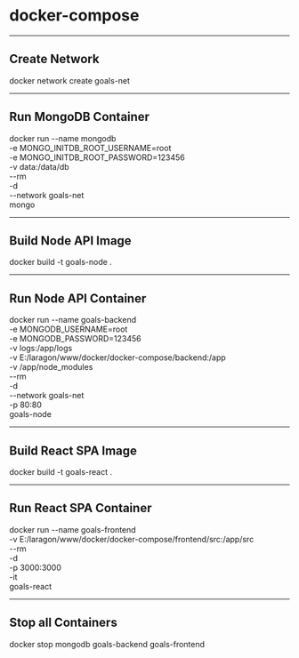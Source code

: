# docker-compose

---------------------
Create Network
---------------------

docker network create goals-net

---------------------
Run MongoDB Container
---------------------

docker run --name mongodb \
  -e MONGO_INITDB_ROOT_USERNAME=root \
  -e MONGO_INITDB_ROOT_PASSWORD=123456 \
  -v data:/data/db \
  --rm \
  -d \
  --network goals-net \
  mongo

---------------------
Build Node API Image
---------------------

docker build -t goals-node .

---------------------
Run Node API Container
---------------------

docker run --name goals-backend \
  -e MONGODB_USERNAME=root \
  -e MONGODB_PASSWORD=123456 \
  -v logs:/app/logs \
  -v E:/laragon/www/docker/docker-compose/backend:/app \
  -v /app/node_modules \
  --rm \
  -d \
  --network goals-net \
  -p 80:80 \
  goals-node

---------------------
Build React SPA Image
---------------------

docker build -t goals-react .

---------------------
Run React SPA Container
---------------------

docker run --name goals-frontend \
  -v E:/laragon/www/docker/docker-compose/frontend/src:/app/src \
  --rm \
  -d \
  -p 3000:3000 \
  -it \
  goals-react

---------------------
Stop all Containers
---------------------

docker stop mongodb goals-backend goals-frontend
